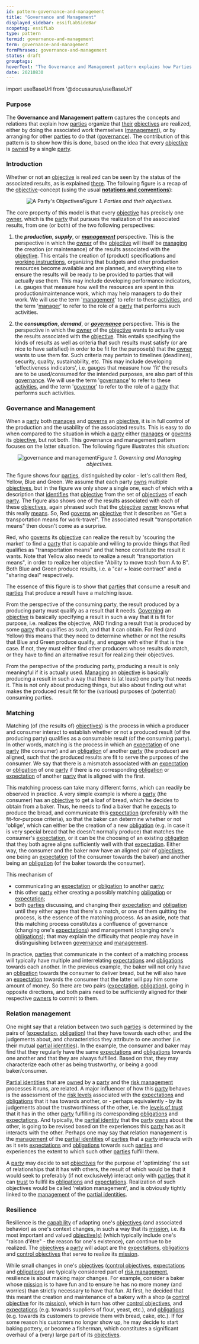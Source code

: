 ```yaml
---
id: pattern-governance-and-management
title: "Governance and Management"
displayed_sidebar: essifLabSideBar
scopetag: essifLab
type: pattern
termid: governance-and-management
term: governance-and-management
formPhrases: governance-and-management
status: draft
grouptags:
hoverText: "The Governance and Management pattern explains how Parties organize that their Objectives are realized, either by doing the associated work themselves, or by arranging for other Parties to do that."
date: 20210830
---
```


import useBaseUrl from '@docusaurus/useBaseUrl'

### Purpose
The **Governance and Management pattern** captures the concepts and relations that explain how [parties](@) organize that [their](owner@) [objectives](@) are realized, either by doing the associated work themselves ([management](@)), or by arranging for other [parties](@) to do that ([governance](@)). The contribution of this pattern is to show how this is done, based on the idea that every [objective](@) is [owned](@) by a single [party](@).

### Introduction

Whether or not an [objective](@) is realized can be seen by the status of the associated results, as is explained [there](../terms/objective). The following figure is a recap of the [objective](@)-concept (using the usual **[notations and conventions](../notations-and-conventions#pattern-diagram-notations)**):

<p align="center">
<img
  alt="A Party's Objectives"
  src={useBaseUrl('images/essif-lab-objective.png')}
/><i>Figure 1. Parties and their objectives.</i>
</p>

The core property of this model is that every [objective](@) has precisely one [owner](@), which is the [party](@) that pursues the realization of the associated results, from one (or both) of the two following perspectives:

1. the _**production**_, _**supply**_, or _**[management](@)**_ perspective. This is the perspective in which the [owner](@) of the [objective](@) will itself be [managing](management@) the creation (or maintenance) of the results associated with the [objective](@). This entails the creation of (product) specifications and [working instructions](policy@), organizing that budgets and other production resources become available and are planned, and everything else to ensure the results will be ready to be provided to parties that will actually use them. This may include developing performance indicators, i.e. gauges that measure how well the resources are spent in this production/maintenance work, which may help managers to do their work. We will use the term '[management](@)' to refer to these [activities](@), and the term '[manager](management@)' to refer to the role of a [party](@) that performs such activities.

2. the _**consumption**_, _**demand**_, or _**[governance](@)**_ perspective. This is the perspective in which the [owner](@) of the [objective](@) wants to actually use the results associated with the [objective](@). This entails specifying the kinds of results as well as criteria that such results must satisfy (or are nice to have satisfied) in order to be fit for the purpose(s) that the [owner](@) wants to use them for. Such criteria may pertain to timelines (deadlines), security, quality, sustainability, etc. This may include developing 'effectiveness indicators', i.e. gauges that measure how 'fit' the results are to be used/consumed for the intended purposes, are also part of this [governance](@). We will use the term '[governance](@)' to refer to these [activities](@), and the term '[governor](governance@)' to refer to the role of a [party](@) that performs such activities.

### Governance and Management

When a [party](@) both [manages](management@) and [governs](governance@) an [objective](@), it is in full control of the production and the usability of the associated results. This is easy to do when compared to the situation in which a [party](@) either [manages](management@) or [governs](governance@) its [objective](@), but not both. This governance and management pattern focuses on the latter situation. The following figure illustrates this situation:

<p align="center">
<img
  alt="governance and management"
  src={useBaseUrl('images/essif-lab-governance-and-management.png')}
/><i>Figure 1. Governing and Managing objectives.</i>
</p>

The figure shows four [parties](@), distinguished by color - let's call them Red, Yellow, Blue and Green. We assume that each party [owns](@) multiple [objectives](@), but in the figure we only show a single one, each of which with a description that [identifies](@) that [objective](@) from the set of [objectives](@) of each [party](@). The figure also shows one of the results associated with each of these [objectives](@), again phrased such that the [objective](@) [owner](@) knows what this really [means](semantics@). So, Red [governs](governance@) an [objective](@) that it describes as "Get a transportation means for work-travel". The associated result "transportation means" then doesn't come as a surprise.

Red, who [governs](governance@) its [objective](@) can realize the result by 'scouring the market' to find a [party](@) that is capable and willing to provide things that Red qualifies as "transportation means" and that hence constitute the result it wants. Note that Yellow also needs to realize a result "transportation means", in order to realize her objective "Ability to move trash from A to B". Both Blue and Green produce results, i.e. a "car + lease contract" and a "sharing deal" respectively.

The essence of this figure is to show that [parties](@) that consume a result and [parties](@) that produce a result have a matching issue.

From the perspective of the consuming party, the result produced by a producing party must qualify as a result that it needs. [Governing](governance@) an [objective](@) is basically specifying a result in such a way that it is fit for purpose, i.e. realizes the objective, AND finding a result that is produced by some [party](@) that qualifies as such, and that it can obtain. For Red (and Yellow) this means that they need to determine whether or not the results that Blue and Green produce qualify, and engage with either if that is the case. If not, they must either find other producers whose results do match, or they have to find an alternative result for realizing their objectives.

From the perspective of the producing party, producing a result is only meaningful if it is actually used. [Managing](management@) an [objective](@) is basically producing a result in such a way that there is (at least) one party that needs it. This is not only about producing things, but also about finding out what makes the produced result fit for the (various) purposes of (potential) consuming parties.

### Matching

Matching (of (the results of) [objectives](@)) is the process in which a producer and consumer interact to establish whether or not a produced result (of the producing party) qualifies as a consumable result (of the consuming party). In other words, matching is the process in which an [expectation](@) of one [party](@) (the consumer) and an [obligation](@) of another [party](@) (the producer) are aligned, such that the produced results are fit to serve the purposes of the consumer. We say that there is a mismatch associated with an [expectation](@) or [obligation](@) of one [party](@) if there is no corresponding [obligation](@) or [expectation](@) of another [party](@) that is aligned with the first.

This matching process can take many different forms, which can readily be observed in practice. A very simple example is where a [party](@) (the consumer) has an [objective](@) to get a loaf of bread, which he decides to obtain from a baker. Thus, he needs to find a baker that he [expects](expectation@) to produce the bread, and communicate this [expectation](@) (preferably with the fit-for-purpose criteria), so that the baker can determine whether or not 'oblige', which can either be the creation of a new [obligation](@) (e.g. in case it is very special bread that he doesn't normally produce) that matches the consumer's [expectation](@), or it can be the choosing of an existing [obligation](@) that they both agree aligns sufficiently well with that [expectation](@). Either way, the consumer and the baker now have an aligned pair of [objectives](@), one being an [expectation](@) (of the consumer towards the baker) and another being an [obligation](@) (of the baker towards the consumer).

This mechanism of
- communicating an [expectation](@) or [obligation](@) to another [party](@);
- this other [party](@) either creating a possibly matching [obligation](@) or [expectation](@);
- both [parties](@) discussing, and changing their [expectation](@) and [obligation](@) until they either agree that there's a match, or one of them quitting the process,
is the essence of the matching process. As an aside, note that this matching process constitutes a confluence of governance (changing one's [expectations](@)) and management (changing one's [obligations](@)); that may explain the difficulty that people may have in distinguishing between [governance](@) and [management](@).

In practice, [parties](@) that communicate in the context of a matching process will typically have multiple and interrelating [expectations](@) and [obligations](@) towards each another. In the previous example, the baker will not only have an [obligation](@) towards the consumer to deliver bread, but he will also have an [expectation](@) towards the consumer that the latter will pay him some amount of money. So there are two pairs ([expectation](@), [obligation](@)), going in opposite directions, and both pairs need to be sufficiently aligned for their respective [owners](@) to commit to them.

### Relation management

One might say that a relation between two such [parties](@) is determined by the pairs of ([expectation](@), [obligation](@)) that they have towards each other, and the judgements about, and characteristics they attribute to one another (i.e. their mutual [partial identities](partial-identity@)). In the example, the consumer and baker may find that they regularly have the same [expectations](@) and [obligations](@) towards one another and that they are always fulfilled. Based on that, they may characterize each other as being trustworthy, or being a good baker/consumer.

[Partial identities](partial-identity@) that are [owned](@) by a [party](@) and the [risk management](@) processes it runs, are related. A major influencer of how this [party](@) behaves is the assessment of the [risk levels](risk-level@) associated with the [expectations](@) and [obligations](@) that it has towards another, or - perhaps equivalently - by its judgements about the trustworthiness of the other, i.e. the [levels of trust](trust-level@) that it has in the other [party](@) fulfilling its corresponding [obligations](@) and [expectations](@). And typically, the [partial identity](@) that the [party](@) [owns](@) about the other, is going to be revised based on the experiences this [party](@) has as it interacts with the other. Perhaps one may say that relation management is the [management](@) of the [partial identities](partial-identity@) of [parties](@) that a [party](@) interacts with as it sets [expectations](@) and [obligations](@) towards such [parties](@) and experiences the extent to which such other [parties](@) fulfill them.

A [party](@) may decide to set [objectives](@) for the purpose of 'optimizing' the set of relationships that it has with others, the result of which would be that it would seek to preferably (if not exclusively) interact only with [parties](@) that it can [trust](@) to fullfil its [obligations](@) and [expectations](@). Realization of such objectives would be called 'relation management', and is obviously tightly linked to the [management](@) of the [partial identities](partial-identity@).

### Resilience

Resilience is the [capability](@) of adapting one's [objectives](@) (and associated behavior) as one's context changes, in such a way that its [mission](@), i.e. its most important and valued [objective(s)](@) (which typically include one's "raison d'être" - the reason for one's existence), can continue to be realized. The [objectives](@) a [party](@) will adapt are the [expectations](@), [obligations](@) and [control objectives](control-objective@) that serve to realize its [mission](@).

While small changes in one's [objectives](@) ([control objectives](control-objective@), [expectations](@) and [obligations](@)) are typically considered part of [risk management](@), resilience is about making major changes. For example, consider a baker whose [mission](@) is to have fun and to ensure he has no more money (and worries) than strictly necessary to have that fun. At first, he decided that this meant the creation and maintenance of a bakery with a shop (a [control objective](@) for its [mission](@)), which in turn has other [control objectives](control-objective@), and [expectations](@) (e.g. towards suppliers of flour, yeast, etc.), and [obligations](@) (e.g. towards its customers to provide them with bread, cake, etc.). If for some reason his customers no longer show up, he may decide to start baking pottery, or become a fisherman, which constitutes a significant overhaul of a (very) large part of its [objectives](@).